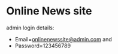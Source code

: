 # Online News site

admin login details: 
- Email=onlinenewssite@admin.com and 
- Password=123456789